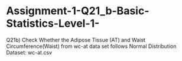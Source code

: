 # Assignment-1-Q21_b-Basic-Statistics-Level-1-
Q21b)	Check Whether the Adipose Tissue (AT) and Waist Circumference(Waist)  from wc-at data set  follows Normal Distribution 
       Dataset: wc-at.csv
